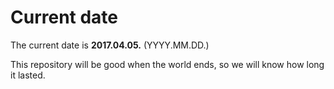 # Current date

The current date is **2017.04.05.** (YYYY.MM.DD.)

This repository will be good when the world ends, so we will know how long it lasted.